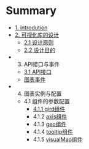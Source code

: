 # Summary

* [1. introdution](README.md)
* [2. 可视化库的设计](ke_shi_hua_ku_de_she_ji.md)
   * [2.1 设计原则](design/principlesmd.md)
   * [2.2 设计目的](design/motivationmd.md)
* 3. API接口与事件
  * [3.1 API接口](./api/interface.md)
  * [图表事件](./api/evnet.md)
* 4. 图表实例与配置
  * 4.1 组件的参数配置
    * [4.1.1 gird组件](./configure/gird.md)
    * 4.1.2 [axis组件](./configure/axis.md)
    * 4.1.3 [geo组件](./confugre/geo.md)
    * 4.1.4 [tooltip组件](./confugre/tooltip.md)
    * 4.1.5 [visualMap组件](./confgure/visualMap.md)
